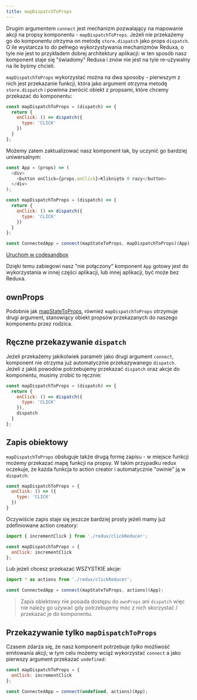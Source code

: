 ```yaml
---
title: mapDispatchToProps
---
```


Drugim argumentem `connect` jest mechanizm pozwalający na mapowanie akcji na propsy komponentu - `mapDispatchToProps`. Jeżeli nie przekażemy go do komponentu otrzyma on metodę `store.dispatch` jako props `dispatch`. O ile wystarcza to do pełnego wykorzystywania mechanizmów Reduxa, o tyle nie jest to przykładem dobrej architektury aplikacji: w ten sposób nasz komponent staje się "świadomy" Reduxa i znów nie jest na tyle re-używalny na ile byśmy chcieli.

`mapDispatchToProps` wykorzystać można na dwa sposoby - pierwszym z nich jest przekazanie funkcji, która jako argument otrzyma metodę `store.dispatch` i powinna zwrócić obiekt z propsami, które chcemy przekazać do komponentu:

```js
const mapDispatchToProps = (dispatch) => {
  return {
    onClick: () => dispatch({
      type: 'CLICK'
    })
  }
};
```

Możemy zatem zaktualizować nasz komponent tak, by uczynić go bardziej uniwersalnym:

```js
const App = (props) => (
  <div>
    <button onClick={props.onClick}>Kliknięto 0 razy</button>
  </div>
);

const mapDispatchToProps = (dispatch) => {
  return {
    onClick: () => dispatch({
      type: 'CLICK'
    })
  }
};

const ConnectedApp = connect(mapStateToProps, mapDispatchToProps)(App);
```
[Uruchom w codesandbox](https://codesandbox.io/s/z6znp43m9l)

Dzięki temu zabiegowi nasz "nie połączony" komponent `App` gotowy jest do wykorzystania w innej części aplikacji, lub innej aplikacji, być może bez Reduxa.

## ownProps

Podobnie jak [mapStateToProps](redux/react/mapstatetoprops.md#ownprops), również `mapDispatchToProps` otrzymuje drugi argument, stanowiący obiekt propsów przekazanych do naszego komponentu przez rodzica.

## Ręczne przekazywanie `dispatch`

Jeżeli przekażemy jakikolwiek parametr jako drugi argument `connect`, komponent nie otrzyma już automatycznie przekazywanego `dispatch`. Jeżeli z jakiś powodów potrzebujemy przekazać `dispatch` oraz akcje do komponentu, musimy zrobić to ręcznie:

```js
const mapDispatchToProps = (dispatch) => {
  return {
    onClick: () => dispatch({
      type: 'CLICK'
    }),
    dispatch
  }
};
```

## Zapis obiektowy

`mapDispatchToProps` obsługuje także drugą formę zapisu - w miejsce funkcji możemy przekazać mapę funkcji na propsy. W takim przypadku redux oczekuje, że każda funkcja to action creator i automatycznie "owinie" ją w `dispatch`:

```js
const mapDispatchToProps = {
  onClick: () => ({
    type: 'CLICK'
  })
}
```

Oczywiście zapis staje się jeszcze bardziej prosty jeżeli mamy już zdefiniowane action creatory:

```js
import { incrementClick } from './redux/clickReducer';

const mapDispatchToProps = {
  onClick: incrementClick
};
```

Lub jeżeli chcesz przekazać WSZYSTKIE akcje:

```js
import * as actions from './redux/clickReducer';

const ConnectedApp = connect(mapStateToProps, actions)(App);
```

> Zapis obiektowy nie posiada dostępu do `ownProps` ani `dispatch` więc nie należy go używać gdy potrzebujemy móc z nich skorzystać / przekazać je do komponentu.

## Przekazywanie tylko `mapDispatchToProps`

Czasem zdarza się, że nasz komponent potrzebuje *tylko* możliwość emitowania akcji; w tym celu możemy wciąż wykorzystać `connect` a jako pierwszy argument przekazać `undefined`:

```js
const mapDispatchToProps = {
  onClick: incrementClick
};

const ConnectedApp = connect(undefined, actions)(App);
```
